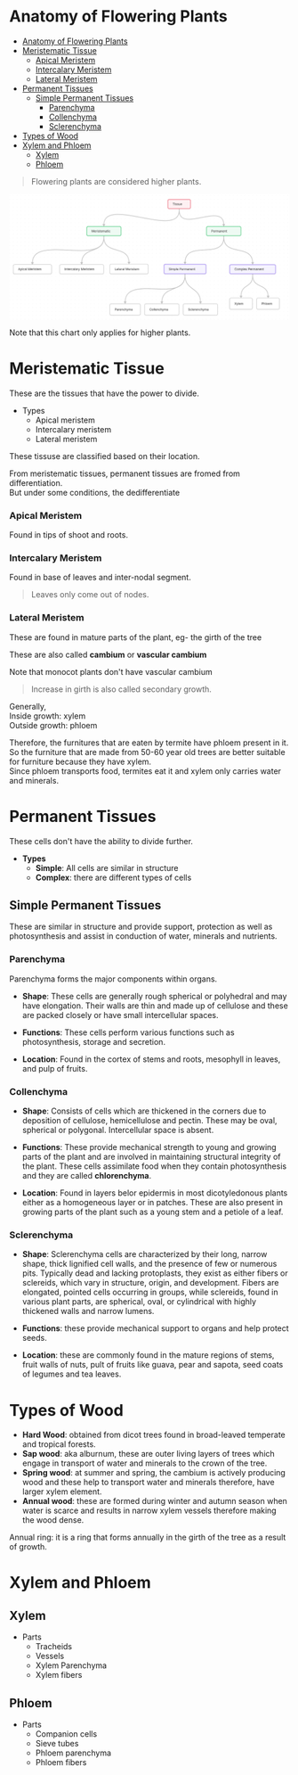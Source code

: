 # Anatomy of Flowering Plants

- [Anatomy of Flowering Plants](#anatomy-of-flowering-plants)
- [Meristematic Tissue](#meristematic-tissue)
    - [Apical Meristem](#apical-meristem)
    - [Intercalary Meristem](#intercalary-meristem)
    - [Lateral Meristem](#lateral-meristem)
- [Permanent Tissues](#permanent-tissues)
  - [Simple Permanent Tissues](#simple-permanent-tissues)
    - [Parenchyma](#parenchyma)
    - [Collenchyma](#collenchyma)
    - [Sclerenchyma](#sclerenchyma)
- [Types of Wood](#types-of-wood)
- [Xylem and Phloem](#xylem-and-phloem)
  - [Xylem](#xylem)
  - [Phloem](#phloem)

> Flowering plants are considered higher plants. 

<img align=center src="diagrams/ch6/tissue-chart.png">

Note that this chart only applies for higher plants. 

# Meristematic Tissue 

These are the tissues that have the power to divide. 

- Types
  - Apical meristem 
  - Intercalary meristem 
  - Lateral meristem 

These tissuse are classified based on their location. 

From meristematic tissues, permanent tissues are fromed from differentiation.   
But under some conditions, the dedifferentiate

### Apical Meristem 

Found in tips of shoot and roots. 

### Intercalary Meristem 

Found in base of leaves and inter-nodal segment. 

> Leaves only come out of nodes.

### Lateral Meristem

These are found in mature parts of the plant, eg- the girth of the tree

These are also called **cambium** or **vascular cambium** 

Note that monocot plants don't have vascular cambium

> Increase in girth is also called secondary growth.

Generally,  
Inside growth: xylem  
Outside growth: phloem

Therefore, the furnitures that are eaten by termite have phloem present in it. So the furniture that are made from 50-60 year old trees are better suitable for furniture because they have xylem.  
Since phloem transports food, termites eat it and xylem only carries water and minerals. 

# Permanent Tissues 

These cells don't have the ability to divide further. 

- **Types** 
  - **Simple**: All cells are similar in structure 
  - **Complex**: there are different types of cells

## Simple Permanent Tissues 

These are similar in structure and provide support, protection as well as photosynthesis and assist in conduction of water, minerals and nutrients.

### Parenchyma 

Parenchyma forms the major components within organs. 

- **Shape**:  These cells are generally rough spherical or polyhedral and may have elongation. Their walls are thin and made up of cellulose and these are packed closely or have small intercellular spaces.

- **Functions**: These cells perform various functions such as photosynthesis, storage and secretion. 

- **Location**: Found in the cortex of stems and roots, mesophyll in leaves, and pulp of fruits.

### Collenchyma 

- **Shape**: Consists of cells which are thickened in the corners due to deposition of cellulose, hemicellulose and pectin. These may be oval, spherical or polygonal. Intercellular space is absent. 

- **Functions**: These provide mechanical strength to young and growing parts of the plant and are involved in maintaining structural integrity of the plant. These cells assimilate food when they contain photosynthesis and they are called **chlorenchyma**. 

- **Location**: Found in layers belor epidermis in most dicotyledonous plants either as a homogeneous layer or in patches. These are also present in growing parts of the plant such as a young stem and a petiole of a leaf. 

### Sclerenchyma 

- **Shape**: Sclerenchyma cells are characterized by their long, narrow shape, thick lignified cell walls, and the presence of few or numerous pits. Typically dead and lacking protoplasts, they exist as either fibers or sclereids, which vary in structure, origin, and development. Fibers are elongated, pointed cells occurring in groups, while sclereids, found in various plant parts, are spherical, oval, or cylindrical with highly thickened walls and narrow lumens.

- **Functions**: these provide mechanical support to organs and help protect seeds.

- **Location**: these are commonly found in the mature regions of stems, fruit walls of nuts, pult of fruits like guava, pear and sapota, seed coats of legumes and tea leaves. 

# Types of Wood 

- **Hard Wood**: obtained from dicot trees found in broad-leaved temperate and tropical forests.  
- **Sap wood**: aka alburnum, these are outer living layers of trees which engage in transport of water and minerals to the crown of the tree.
- **Spring wood**: at summer and spring, the cambium is actively producing wood and these help to transport water and minerals therefore, have larger xylem element.   
- **Annual wood**: these are formed during winter and autumn season when water is scarce and results in narrow xylem vessels therefore making the wood dense. 

Annual ring: it is a ring that forms annually in the girth of the tree as a result of growth. 

# Xylem and Phloem 

## Xylem 

- Parts 
  - Tracheids
  - Vessels
  - Xylem Parenchyma
  - Xylem fibers

## Phloem 

- Parts 
  - Companion cells
  - Sieve tubes
  - Phloem parenchyma
  - Phloem fibers